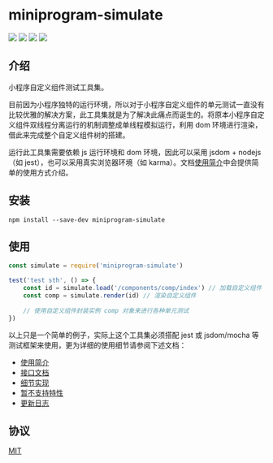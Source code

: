 # miniprogram-simulate

[![](https://img.shields.io/npm/v/miniprogram-simulate.svg?style=flat)](https://www.npmjs.com/package/miniprogram-simulate)
[![](https://github.com/wechat-miniprogram/miniprogram-simulate/actions/workflows/ci.yml/badge.svg?branch=master)](https://github.com/wechat-miniprogram/miniprogram-simulate/actions/workflows/ci.yml?query=branch%3Amaster+)
[![](https://img.shields.io/github/license/wechat-miniprogram/miniprogram-simulate.svg)](https://github.com/wechat-miniprogram/miniprogram-simulate/blob/master/LICENSE)
[![](https://img.shields.io/codecov/c/github/wechat-miniprogram/miniprogram-simulate.svg)](https://app.codecov.io/gh/wechat-miniprogram/miniprogram-simulate)

## 介绍

小程序自定义组件测试工具集。

目前因为小程序独特的运行环境，所以对于小程序自定义组件的单元测试一直没有比较优雅的解决方案，此工具集就是为了解决此痛点而诞生的。将原本小程序自定义组件双线程分离运行的机制调整成单线程模拟运行，利用 dom 环境进行渲染，借此来完成整个自定义组件树的搭建。

运行此工具集需要依赖 js 运行环境和 dom 环境，因此可以采用 jsdom + nodejs（如 jest），也可以采用真实浏览器环境（如 karma）。文档[使用简介](./docs/tutorial.md)中会提供简单的使用方式介绍。

## 安装

```
npm install --save-dev miniprogram-simulate
```

## 使用

```js
const simulate = require('miniprogram-simulate')

test('test sth', () => {
    const id = simulate.load('/components/comp/index') // 加载自定义组件
    const comp = simulate.render(id) // 渲染自定义组件
    
    // 使用自定义组件封装实例 comp 对象来进行各种单元测试
})
```

以上只是一个简单的例子，实际上这个工具集必须搭配 jest 或 jsdom/mocha 等测试框架来使用，更为详细的使用细节请参阅下述文档：

* [使用简介](./docs/tutorial.md)
* [接口文档](./docs/api.md)
* [细节实现](./docs/detail.md)
* [暂不支持特性](./docs/todo.md)
* [更新日志](./docs/update.md)

## 协议

[MIT](./LICENSE)

